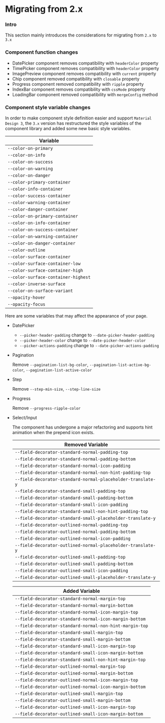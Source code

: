 # Migrating from 2.x

### Intro

This section mainly introduces the considerations for migrating from `2.x` to `3.x`

### Component function changes

- DatePicker component removes compatibility with `headerColor` property
- TimePicker component removes compatibility with `headerColor` property
- ImagePreview component removes compatibility with `current` property
- Chip component removed compatibility with `closable` property
- Progress component removed compatibility with `ripple` property
- IndexBar component removes compatibility with `cssMode` property
- LoadingBar component removed compatibility with `mergeConfig` method

### Component style variable changes

In order to make component style definition easier and support `Material Design 3`, the `3.x` version has restructured the style variables of the component library and added some new basic style variables.

| Variable  |
|----------------|
| `--color-on-primary` |
| `--color-on-info` |
| `--color-on-success` |
| `--color-on-warning` |
| `--color-on-danger` |
| `--color-primary-container` |
| `--color-info-container` |
| `--color-success-container` |
| `--color-warning-container` |
| `--color-danger-container` |
| `--color-on-primary-container` |
| `--color-on-info-container` |
| `--color-on-success-container` |
| `--color-on-warning-container` |
| `--color-on-danger-container` |
| `--color-outline` |
| `--color-surface-container` |
| `--color-surface-container-low` |
| `--color-surface-container-high` |
| `--color-surface-container-highest` |
| `--color-inverse-surface` |
| `--color-on-surface-variant` |
| `--opacity-hover` |
| `--opacity-focus` |

Here are some variables that may affect the appearance of your page.

- DatePicker 

  - `--picker-header-padding` change to `--date-picker-header-padding`
  - `--picker-header-color` change to `--date-picker-header-color`
  - `--picker-actions-padding` change to `--date-picker-actions-padding`

- Pagination

  Remove
  `--pagination-list-bg-color`,
  `--pagination-list-active-bg-color`,
  `--pagination-list-active-color`

- Step

  Remove
  `--step-min-size`,
  `--step-line-size`

- Progress

  Remove `--progress-ripple-color`

- Select/Input

  The component has undergone a major refactoring and supports hint animation when the prepend icon exists.
  
  | Removed Variable  |
  | ----------------| 
  | `--field-decorator-standard-normal-padding-top` |
  | `--field-decorator-standard-normal-padding-bottom` |
  | `--field-decorator-standard-normal-icon-padding` |
  | `--field-decorator-standard-normal-non-hint-padding-top` |
  | `--field-decorator-standard-normal-placeholder-translate-y` |
  | `--field-decorator-standard-small-padding-top` |
  | `--field-decorator-standard-small-padding-bottom` |
  | `--field-decorator-standard-small-icon-padding` |
  | `--field-decorator-standard-small-non-hint-padding-top` |
  | `--field-decorator-standard-small-placeholder-translate-y` |
  | `--field-decorator-outlined-normal-padding-top` |
  | `--field-decorator-outlined-normal-padding-bottom` |
  | `--field-decorator-outlined-normal-icon-padding` |
  | `--field-decorator-outlined-normal-placeholder-translate-y` |
  | `--field-decorator-outlined-small-padding-top` |
  | `--field-decorator-outlined-small-padding-bottom` |
  | `--field-decorator-outlined-small-icon-padding` |
  | `--field-decorator-outlined-small-placeholder-translate-y` |

  | Added Variable  |
  | ----------------| 
  | `--field-decorator-standard-normal-margin-top` |
  | `--field-decorator-standard-normal-margin-bottom` |
  | `--field-decorator-standard-normal-icon-margin-top` |
  | `--field-decorator-standard-normal-icon-margin-bottom` |
  | `--field-decorator-standard-normal-non-hint-margin-top` |
  | `--field-decorator-standard-small-margin-top` |
  | `--field-decorator-standard-small-margin-bottom` |
  | `--field-decorator-standard-small-icon-margin-top` |
  | `--field-decorator-standard-small-icon-margin-bottom` |
  | `--field-decorator-standard-small-non-hint-margin-top` |
  | `--field-decorator-outlined-normal-margin-top` |
  | `--field-decorator-outlined-normal-margin-bottom` |
  | `--field-decorator-outlined-normal-icon-margin-top` |
  | `--field-decorator-outlined-normal-icon-margin-bottom` |
  | `--field-decorator-outlined-small-margin-top` |
  | `--field-decorator-outlined-small-margin-bottom` |
  | `--field-decorator-outlined-small-icon-margin-top` |
  | `--field-decorator-outlined-small-icon-margin-bottom` |